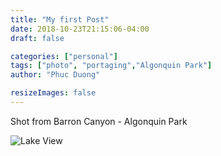 ```yaml
---
title: "My first Post"
date: 2018-10-23T21:15:06-04:00
draft: false

categories: ["personal"]
tags: ["photo", "portaging","Algonquin Park"]
author: "Phuc Duong"

resizeImages: false
---
```


Shot from Barron Canyon - Algonquin Park

![Lake View](https://www.dropbox.com/s/mm2on3g19hl61ql/20180810_182044.jpg?raw=1)